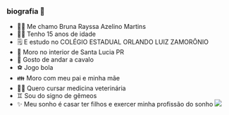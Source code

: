 ### biografia 👋
- 🧍‍♀️ Me chamo Bruna Rayssa Azelino Martins
- 💁‍♀️ Tenho 15 anos de idade 
- 🗒️ E estudo no COLÉGIO ESTADUAL ORLANDO LUIZ ZAMORÔNIO 
- 📍 Moro no interior de Santa Lucia PR
- 🐴 Gosto de andar a cavalo
- ⚽ Jogo bola
- 👪 Moro com meu pai e minha mãe
- 👩‍⚕️ Quero cursar medicina veterinária
- ♊ Sou do signo de gêmeos
- ✨ Meu sonho é casar ter filhos e exercer minha profissão do sonho
  ![](https://media.tenor.com/-NcCLwVdQ2UAAAAd/hourse.gif)
  
